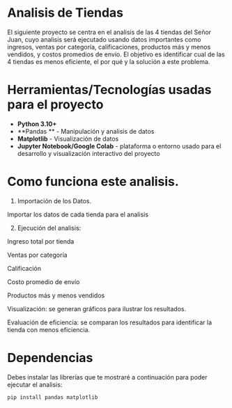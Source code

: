 # Analisis de Tiendas

El siguiente proyecto se centra en el analisis de las 4 tiendas del Señor Juan, cuyo analisis será ejecutado usando datos importantes como ingresos, ventas por categoría, calificaciones, productos más y menos vendidos, y costos promedios de envío. El objetivo es identificar cual de las 4 tiendas es menos eficiente, el por qué y la solución a este problema.

# Herramientas/Tecnologías usadas para el proyecto

- **Python 3.10+**
- **Pandas ** - Manipulación y analisis de datos
- **Matplotlib** - Visualización de datos
- **Jupyter Notebook/Google Colab** - plataforma o entorno usado para el desarrollo y visualización interactivo del proyecto

# Como funciona este analisis.

1. Importación de los Datos.

Importar los datos de cada tienda para el analisis

2. Ejecución del analisis:

Ingreso total por tienda

Ventas por categoría

Calificación

Costo promedio de envío

Productos más y menos vendidos

Visualización: se generan gráficos para ilustrar los resultados.

Evaluación de eficiencia: se comparan los resultados para identificar la tienda con menos eficiencia.

# Dependencias

Debes instalar las librerías que te mostraré a continuación para poder ejecutar el analisis:

```bash
pip install pandas matplotlib
````
